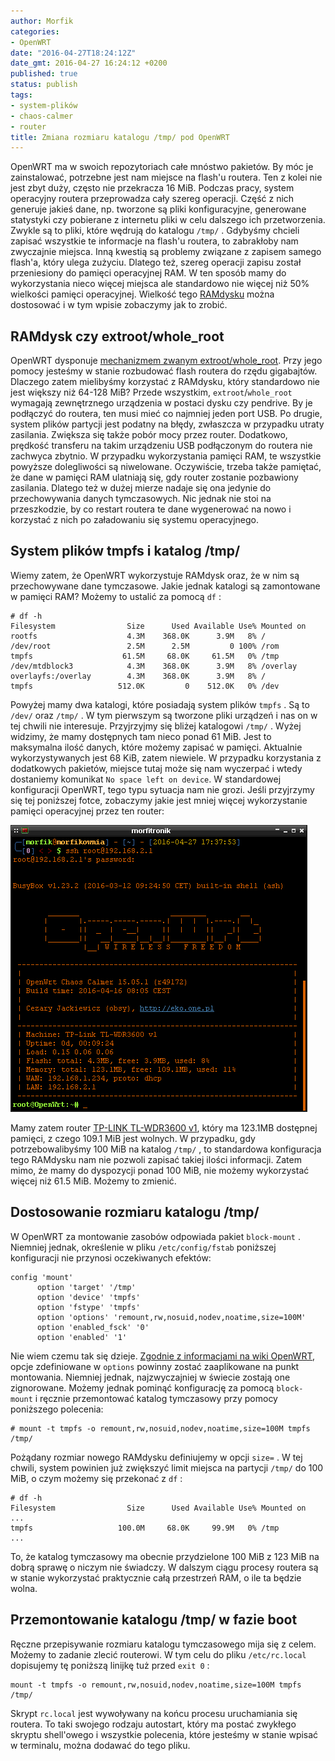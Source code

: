 ```yaml
---
author: Morfik
categories:
- OpenWRT
date: "2016-04-27T18:24:12Z"
date_gmt: 2016-04-27 16:24:12 +0200
published: true
status: publish
tags:
- system-plików
- chaos-calmer
- router
title: Zmiana rozmiaru katalogu /tmp/ pod OpenWRT
---
```


OpenWRT ma w swoich repozytoriach całe mnóstwo pakietów. By móc je zainstalować, potrzebne jest nam
miejsce na flash'u routera. Ten z kolei nie jest zbyt duży, często nie przekracza 16 MiB. Podczas
pracy, system operacyjny routera przeprowadza cały szereg operacji. Część z nich generuje jakieś
dane, np. tworzone są pliki konfiguracyjne, generowane statystyki czy pobierane z internetu pliki w
celu dalszego ich przetworzenia. Zwykle są to pliki, które wędrują do katalogu `/tmp/` . Gdybyśmy
chcieli zapisać wszystkie te informacje na flash'u routera, to zabrakłoby nam zwyczajnie miejsca.
Inną kwestią są problemy związane z zapisem samego flash'a, który ulega zużyciu. Dlatego też, szereg
operacji zapisu został przeniesiony do pamięci operacyjnej RAM. W ten sposób mamy do wykorzystania
nieco więcej miejsca ale standardowo nie więcej niż 50% wielkości pamięci operacyjnej. Wielkość tego
[RAMdysku](https://pl.wikipedia.org/wiki/Ramdysk) można dostosować i w tym wpisie zobaczymy jak to
zrobić.

<!--more-->
## RAMdysk czy extroot/whole_root

OpenWRT dysponuje [mechanizmem zwanym
extroot/whole_root](/post/extroot-whole_root-fullroot-pod-openwrt/). Przy jego
pomocy jesteśmy w stanie rozbudować flash routera do rzędu gigabajtów. Dlaczego zatem mielibyśmy
korzystać z RAMdysku, który standardowo nie jest większy niż 64-128 MiB? Przede wszystkim,
`extroot`/`whole_root` wymagają zewnętrznego urządzenia w postaci dysku czy pendrive. By je
podłączyć do routera, ten musi mieć co najmniej jeden port USB. Po drugie, system plików partycji
jest podatny na błędy, zwłaszcza w przypadku utraty zasilania. Zwiększa się także pobór mocy przez
router. Dodatkowo, prędkość transferu na takim urządzeniu USB podłączonym do routera nie zachwyca
zbytnio. W przypadku wykorzystania pamięci RAM, te wszystkie powyższe dolegliwości są niwelowane.
Oczywiście, trzeba także pamiętać, że dane w pamięci RAM ulatniają się, gdy router zostanie
pozbawiony zasilania. Dlatego też w dużej mierze nadaje się ona jedynie do przechowywania danych
tymczasowych. Nic jednak nie stoi na przeszkodzie, by co restart routera te dane wygenerować na nowo
i korzystać z nich po załadowaniu się systemu operacyjnego.

## System plików tmpfs i katalog /tmp/

Wiemy zatem, że OpenWRT wykorzystuje RAMdysk oraz, że w nim są przechowywane dane tymczasowe. Jakie
jednak katalogi są zamontowane w pamięci RAM? Możemy to ustalić za pomocą `df` :

    # df -h
    Filesystem                Size      Used Available Use% Mounted on
    rootfs                    4.3M    368.0K      3.9M   8% /
    /dev/root                 2.5M      2.5M         0 100% /rom
    tmpfs                    61.5M     68.0K     61.5M   0% /tmp
    /dev/mtdblock3            4.3M    368.0K      3.9M   8% /overlay
    overlayfs:/overlay        4.3M    368.0K      3.9M   8% /
    tmpfs                   512.0K         0    512.0K   0% /dev

Powyżej mamy dwa katalogi, które posiadają system plików `tmpfs` . Są to `/dev/` oraz `/tmp/` . W
tym pierwszym są tworzone pliki urządzeń i nas on w tej chwili nie interesuje. Przyjrzyjmy się
bliżej katalogowi `/tmp/` . Wyżej widzimy, że mamy dostępnych tam nieco ponad 61 MiB. Jest to
maksymalna ilość danych, które możemy zapisać w pamięci. Aktualnie wykorzystywanych jest 68 KiB,
zatem niewiele. W przypadku korzystania z dodatkowych pakietów, miejsce tutaj może się nam wyczerpać
i wtedy dostaniemy komunikat `No space left on device`. W standardowej konfiguracji OpenWRT, tego
typu sytuacja nam nie grozi. Jeśli przyjrzymy się tej poniższej fotce, zobaczymy jakie jest mniej
więcej wykorzystanie pamięci operacyjnej przez ten router:

![](/img/2016/04/1.openwrt-statystyki-pamiec-ram-tmp.png#big)

Mamy zatem router [TP-LINK TL-WDR3600 v1](http://www.tp-link.com/en/download/TL-WDR3600.html), który
ma 123.1MB dostępnej pamięci, z czego 109.1 MiB jest wolnych. W przypadku, gdy potrzebowalibyśmy 100
MiB na katalog `/tmp/` , to standardowa konfiguracja tego RAMdysku nam nie pozwoli zapisać takiej
ilości informacji. Zatem mimo, że mamy do dyspozycji ponad 100 MiB, nie możemy wykorzystać więcej
niż 61.5 MiB. Możemy to zmienić.

## Dostosowanie rozmiaru katalogu /tmp/

W OpenWRT za montowanie zasobów odpowiada pakiet `block-mount` . Niemniej jednak, określenie w pliku
`/etc/config/fstab` poniższej konfiguracji nie przynosi oczekiwanych efektów:

    config 'mount'
          option 'target' '/tmp'
          option 'device' 'tmpfs'
          option 'fstype' 'tmpfs'
          option 'options' 'remount,rw,nosuid,nodev,noatime,size=100M'
          option 'enabled_fsck' '0'
          option 'enabled' '1'

Nie wiem czemu tak się dzieje. [Zgodnie z informacjami na wiki
OpenWRT](https://wiki.openwrt.org/doc/uci/fstab), opcje zdefiniowane w `options` powinny zostać
zaaplikowane na punkt montowania. Niemniej jednak, najzwyczajniej w świecie zostają one zignorowane.
Możemy jednak pominąć konfigurację za pomocą `block-mount` i ręcznie przemontować katalog tymczasowy
przy pomocy poniższego polecenia:

    # mount -t tmpfs -o remount,rw,nosuid,nodev,noatime,size=100M tmpfs /tmp/

Pożądany rozmiar nowego RAMdysku definiujemy w opcji `size=` . W tej chwili, system powinien już
zwiększyć limit miejsca na partycji `/tmp/` do 100 MiB, o czym możemy się przekonać z `df` :

    # df -h
    Filesystem                Size      Used Available Use% Mounted on
    ...
    tmpfs                   100.0M     68.0K     99.9M   0% /tmp
    ...

To, że katalog tymczasowy ma obecnie przydzielone 100 MiB z 123 MiB na dobrą sprawę o niczym nie
świadczy. W dalszym ciągu procesy routera są w stanie wykorzystać praktycznie całą przestrzeń RAM,
o ile ta będzie wolna.

## Przemontowanie katalogu /tmp/ w fazie boot

Ręczne przepisywanie rozmiaru katalogu tymczasowego mija się z celem. Możemy to zadanie zlecić
routerowi. W tym celu do pliku `/etc/rc.local` dopisujemy tę poniższą linijkę tuż przed `exit 0` :

    mount -t tmpfs -o remount,rw,nosuid,nodev,noatime,size=100M tmpfs /tmp/

Skrypt `rc.local` jest wywoływany na końcu procesu uruchamiania się routera. To taki swojego rodzaju
autostart, który ma postać zwykłego skryptu shell'owego i wszystkie polecenia, które jesteśmy w
stanie wpisać w terminalu, można dodawać do tego pliku.
